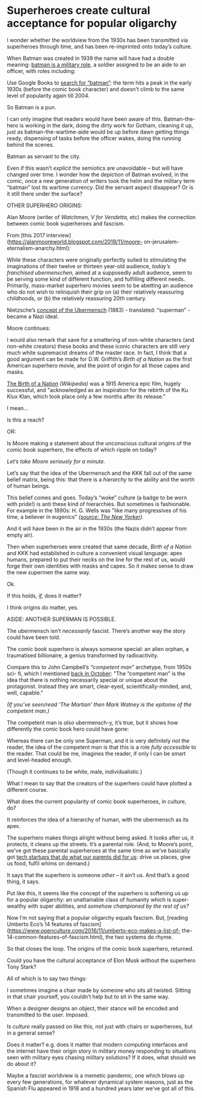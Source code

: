# Superheroes create cultural acceptance for popular oligarchy

I wonder whether the worldview from the 1930s has been transmitted via
superheroes through time, and has been re-imprinted onto today’s culture.

When Batman was created in 1939 the name will have had a double meaning:
[batman is a military
role](<https://en.wikipedia.org/wiki/Batman_(military)>), a soldier assigned
to be an aide to an officer, with roles including:

Use Google Books to [search for
“batman”](https://books.google.com/ngrams/graph?content=batman&year_start=1800&year_end=2019&corpus=28&smoothing=3&direct_url=t1%3B%2Cbatman%3B%2Cc0):
the term hits a peak in the early 1930s (before the comic book character) and
doesn’t climb to the same level of popularity again till 2004.

So Batman is a pun.

I can only imagine that readers would have been aware of this. Batman-the-hero
is working in the dark, doing the dirty work for Gotham, cleaning it up, just
as batman-the-wartime-aide would be up before dawn getting things ready,
dispensing of tasks before the officer wakes, doing the running behind the
scenes.

Batman as servant to the city.

Even if this wasn’t _explicit_ the semiotics are unavoidable – but will have
changed over time. I wonder how the depiction of Batman evolved, in the comic,
once a new generation of writers took the helm and the military term “batman”
lost its wartime currency. Did the servant aspect disappear? Or is it still
there under the surface?

OTHER SUPERHERO ORIGINS:

Alan Moore (writer of _Watchmen,_ _V for Vendetta,_ etc) makes the connection
between comic book superheroes and fascism.

From [this 2017 interview](https://alanmooreworld.blogspot.com/2019/11/moore-
on-jerusalem-eternalism-anarchy.html):

While these characters were originally perfectly suited to stimulating the
imaginations of their twelve or thirteen year-old audience, _today’s
franchised ubermenschen,_ aimed at a supposedly adult audience, seem to be
serving some kind of different function, and fulfilling different needs.
Primarily, mass-market superhero movies seem to be abetting an audience who do
not wish to relinquish their grip on (a) their relatively reassuring
childhoods, or (b) the relatively reassuring 20th century.

Nietzsche’s [concept of the
Ubermensch](https://en.wikipedia.org/wiki/%C3%9Cbermensch) (1883) -
translated: “superman” - became a Nazi ideal.

Moore continues:

I would also remark that save for a smattering of non-white characters (and
non-white creators) these books and these iconic characters are still very
much white supremacist dreams of the master race. In fact, I think that a good
argument can be made for D.W. Griffith’s _Birth of a Nation_ as the first
American superhero movie, and the point of origin for all those capes and
masks.

[The Birth of a Nation](https://en.wikipedia.org/wiki/The_Birth_of_a_Nation)
_(Wikipedia)_ was a 1915 America epic film, hugely successful, and
"acknowledged as an inspiration for the rebirth of the Ku Klux Klan, which
took place only a few months after its release."

I mean…

Is this a reach?

OR:

Is Moore making a statement about the unconscious cultural origins of the
comic book superhero, the effects of which ripple on today?

_Let’s take Moore seriously for a minute._

Let’s say that the idea of the Ubermensch and the KKK fall out of the same
belief matrix, being this: that there is a _hierarchy_ to the ability and the
worth of human beings.

This belief comes and goes. Today’s “woke” culture (a badge to be worn with
pride!) is anti these kind of hierarchies. But sometimes is fashionable. For
example in the 1890s: H. G. Wells was "like many progressives of his time, a
believer in eugenics" _([source: The New
Yorker](https://www.newyorker.com/magazine/2011/10/17/utopian-pessimist))._

And it will have been in the air in the 1930s (the Nazis didn’t appear from
empty air).

Then when superheroes were created that same decade, _Birth of a Nation_ and
KKK had established in culture a convenient visual language: apex humans,
prepared to put their necks on the line for the rest of us, would forge their
own identities with masks and capes. So it makes sense to draw the new
supermen the same way.

Ok.

If this holds, _if,_ does it matter?

I think origins do matter, yes.

ASIDE: ANOTHER SUPERMAN IS POSSIBLE.

The ubermensch isn’t _necessarily_ fascist. There’s another way the story
could have been told.

The comic book superhero is always someone special: an alien orphan, a
traumatised billionaire, a genius transformed by radioactivity.

Compare this to John Campbell’s _“competent man”_ archetype, from 1950s sci-
fi, which I mentioned [back in October](/home/2021/10/28/bond): "The
“competent man” is the idea that there is nothing necessarily special or
unique about the protagonist. Instead they are smart, clear-eyed,
scientifically-minded, and, well, capable."

_(If you’ve seen/read ‘The Martian’ then Mark Watney is the epitome of the
competent man.)_

The competent man is _also_ ubermensch-y, it’s true, but it shows how
differently the comic book hero could have gone:

Whereas there can be only one Superman, and it is very definitely _not_ the
reader, the idea of the competent man is that this is a role _fully
accessible_ to the reader. That could be me, imagines the reader, if only I
can be smart and level-headed enough.

(Though it continues to be white, male, individualistic.)

What I mean to say that the creators of the superhero could have plotted a
different course.

What does the current popularity of comic book superheroes, in culture, do?

It reinforces the idea of a hierarchy of human, with the ubermensch as its
apex.

The superhero makes things alright without being asked. It looks after us, it
protects, it cleans up the streets. It’s a parental role. (And, to Moore’s
point, we’ve got these parental superheroes at the same time as we’ve
basically got [tech startups that do what our parents did for
us](/home/2016/02/22/filtered): drive us places, give us food, fulfil whims on
demand.)

It says that the superhero is someone _other_ – it ain’t us. And that’s a good
thing, it says.

Put like this, it seems like the concept of the superhero is softening us up
for a popular oligarchy: an unattainable class of humanity which is super-
wealthy with super abilities, and _somehow championed by the rest of us?_

Now I’m not saying that a popular oligarchy equals fascism. But, [reading
Umberto Eco’s 14 features of
fascism](https://www.openculture.com/2016/11/umberto-eco-makes-a-list-of-
the-14-common-features-of-fascism.html), the two systems do rhyme.

So that closes the loop. The origins of the comic book superhero, returned.

Could you have the cultural acceptance of Elon Musk without the superhero Tony
Stark?

All of which is to say two things:

I sometimes imagine a chair made by someone who sits all twisted. Sitting in
that chair yourself, you couldn’t help but to sit in the same way.

When a designer designs an object, their stance will be encoded and
transmitted to the user. Imposed.

Is _culture_ really passed on like this, not just with chairs or superheroes,
but in a general sense?

Does it matter? e.g. does it matter that modern computing interfaces and the
internet have their origin story in military money responding to situations
seen with military eyes chasing military solutions? If it does, what should we
do about it?

Maybe a fascist worldview is a memetic pandemic, one which blows up every few
generations, for whatever dynamical system reasons, just as the Spanish Flu
appeared in 1918 and a hundred years later we’ve got all of this.
